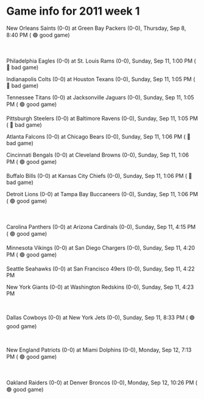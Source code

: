 # Game info for 2011 week 1

New Orleans Saints (0-0) at Green Bay Packers (0-0), Thursday, Sep 8, 8:40 PM (	:green_circle: good game)


<br/>

Philadelphia Eagles (0-0) at St. Louis Rams (0-0), Sunday, Sep 11, 1:00 PM (	:red_circle: bad game)

Indianapolis Colts (0-0) at Houston Texans (0-0), Sunday, Sep 11, 1:05 PM (	:red_circle: bad game)

Tennessee Titans (0-0) at Jacksonville Jaguars (0-0), Sunday, Sep 11, 1:05 PM (	:green_circle: good game)

Pittsburgh Steelers (0-0) at Baltimore Ravens (0-0), Sunday, Sep 11, 1:05 PM (	:red_circle: bad game)

Atlanta Falcons (0-0) at Chicago Bears (0-0), Sunday, Sep 11, 1:06 PM (	:red_circle: bad game)

Cincinnati Bengals (0-0) at Cleveland Browns (0-0), Sunday, Sep 11, 1:06 PM (	:green_circle: good game)

Buffalo Bills (0-0) at Kansas City Chiefs (0-0), Sunday, Sep 11, 1:06 PM (	:red_circle: bad game)

Detroit Lions (0-0) at Tampa Bay Buccaneers (0-0), Sunday, Sep 11, 1:06 PM (	:green_circle: good game)


<br/>

Carolina Panthers (0-0) at Arizona Cardinals (0-0), Sunday, Sep 11, 4:15 PM (	:green_circle: good game)

Minnesota Vikings (0-0) at San Diego Chargers (0-0), Sunday, Sep 11, 4:20 PM (	:green_circle: good game)

Seattle Seahawks (0-0) at San Francisco 49ers (0-0), Sunday, Sep 11, 4:22 PM

New York Giants (0-0) at Washington Redskins (0-0), Sunday, Sep 11, 4:23 PM


<br/>

Dallas Cowboys (0-0) at New York Jets (0-0), Sunday, Sep 11, 8:33 PM (	:green_circle: good game)


<br/>

New England Patriots (0-0) at Miami Dolphins (0-0), Monday, Sep 12, 7:13 PM (	:green_circle: good game)


<br/>

Oakland Raiders (0-0) at Denver Broncos (0-0), Monday, Sep 12, 10:26 PM (	:green_circle: good game)

